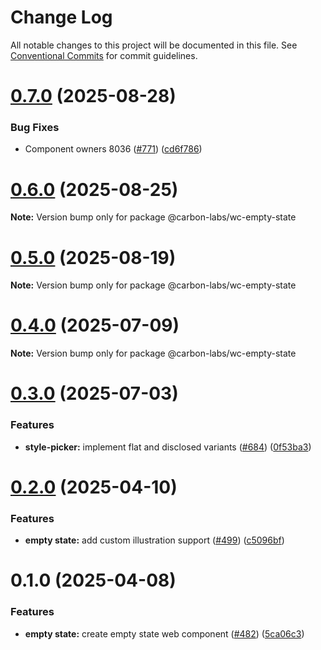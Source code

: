 # Change Log

All notable changes to this project will be documented in this file.
See [Conventional Commits](https://conventionalcommits.org) for commit guidelines.

# [0.7.0](https://github.com/carbon-design-system/carbon-labs/compare/@carbon-labs/wc-empty-state@0.6.0...@carbon-labs/wc-empty-state@0.7.0) (2025-08-28)


### Bug Fixes

* Component owners 8036 ([#771](https://github.com/carbon-design-system/carbon-labs/issues/771)) ([cd6f786](https://github.com/carbon-design-system/carbon-labs/commit/cd6f786ee88fbd9e7918aa88b08f8362492e61b3))





# [0.6.0](https://github.com/carbon-design-system/carbon-labs/compare/@carbon-labs/wc-empty-state@0.5.0...@carbon-labs/wc-empty-state@0.6.0) (2025-08-25)

**Note:** Version bump only for package @carbon-labs/wc-empty-state





# [0.5.0](https://github.com/carbon-design-system/carbon-labs/compare/@carbon-labs/wc-empty-state@0.4.0...@carbon-labs/wc-empty-state@0.5.0) (2025-08-19)

**Note:** Version bump only for package @carbon-labs/wc-empty-state





# [0.4.0](https://github.com/carbon-design-system/carbon-labs/compare/@carbon-labs/wc-empty-state@0.3.0...@carbon-labs/wc-empty-state@0.4.0) (2025-07-09)

**Note:** Version bump only for package @carbon-labs/wc-empty-state





# [0.3.0](https://github.com/carbon-design-system/carbon-labs/compare/@carbon-labs/wc-empty-state@0.2.0...@carbon-labs/wc-empty-state@0.3.0) (2025-07-03)


### Features

* **style-picker:** implement flat and disclosed variants ([#684](https://github.com/carbon-design-system/carbon-labs/issues/684)) ([0f53ba3](https://github.com/carbon-design-system/carbon-labs/commit/0f53ba3d3b4d9860a72c2ea09e36580018c50fa9))





# [0.2.0](https://github.com/carbon-design-system/carbon-labs/compare/@carbon-labs/wc-empty-state@0.1.0...@carbon-labs/wc-empty-state@0.2.0) (2025-04-10)


### Features

* **empty state:** add custom illustration support ([#499](https://github.com/carbon-design-system/carbon-labs/issues/499)) ([c5096bf](https://github.com/carbon-design-system/carbon-labs/commit/c5096bff16024e32b496360d519adab1a6183568))





# 0.1.0 (2025-04-08)


### Features

* **empty state:** create empty state web component ([#482](https://github.com/carbon-design-system/carbon-labs/issues/482)) ([5ca06c3](https://github.com/carbon-design-system/carbon-labs/commit/5ca06c355756c5467d2f6724df56e7f50256dcf5))
